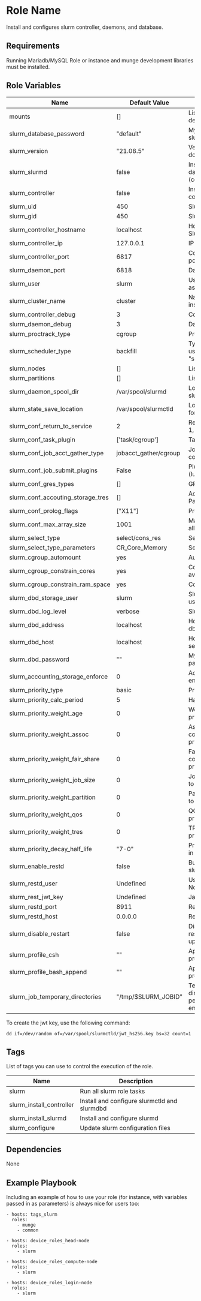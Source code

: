 Role Name
=========

Install and configures slurm controller, daemons, and database.

Requirements
------------

Running Mariadb/MySQL Role or instance and munge development libraries must be installed.

Role Variables
--------------

| Name                              | Default Value         | Description                                                                       |
| ----                              | -----                 | -----------                                                                       |
| mounts                            | []                    | List of dictionaries defining the mount                                           |
| slurm_database_password           | "default"             | Mysql password for slurm database user                                            |
| slurm_version                     | "21.08.5"             | Versino of slurm to download and install                                          |
| slurm_slurmd                      | false                 | Install as a slurm daemon (compute/login)                                         |
| slurm_controller                  | false                 | Install as a slurm controller                                                     |
| slurm_uid                         | 450                   | Slurm User ID                                                                     |
| slurm_gid                         | 450                   | Slurm group ID                                                                    |
| slurm_controller_hostname         | localhost             | Hostname for SlurmctldHost                                                        |
| slurm_controller_ip               | 127.0.0.1             | IP for SlurmctldHost                                                              |
| slurm_controller_port             | 6817                  | Controller listening port                                                         |
| slurm_daemon_port                 | 6818                  | Daemon listening port                                                             |
| slurm_user                        | slurm                 | User to run slurmctld as                                                          |
| slurm_cluster_name                | cluster               | Name for this cluster install                                                     |
| slurm_controller_debug            | 3                     | Controller debug level                                                            |
| slurm_daemon_debug                | 3                     | Daemon debug level                                                                |
| slurm_proctrack_type              | cgroup                | ProctrackType                                                                     |
| slurm_scheduler_type              | backfill              | Type of scheduler to uses (without "sched")                                       |
| slurm_nodes                       | []                    | List of nodes                                                                     |
| slurm_partitions                  | []                    | List of partitions                                                                |
| slurm_daemon_spool_dir            | /var/spool/slurmd     | Location on node for slurm daemon states                                          |
| slurm_state_save_location         | /var/spool/slurmctld  | Location on controller for state data                                             |
| slurm_conf_return_to_service      | 2                     | Return to service: 0, 1, or 2                                                     |
| slurm_conf_task_plugin            | ['task/cgroup']       | Task plugins to use                                                               |
| slurm_conf_job_acct_gather_type   | jobacct_gather/cgroup | Job accouting collection type                                                     |
| slurm_conf_job_submit_plugins     | False                 | Plugins to enable (lua)                                                           |
| slurm_conf_gres_types             | []                    | GRES Types used                                                                   |
| slurm_conf_accouting_storage_tres | []                    | AccoutingStorageTres Parameter                                                    |
| slurm_conf_prolog_flags           | ["X11"]               | PrologFlags                                                                       |
| slurm_conf_max_array_size         | 1001                  | Maximum array size allowed                                                        |
| slurm_select_type                 | select/cons_res       | Select type                                                                       |
| slurm_select_type_parameters      | CR_Core_Memory        | Select type parameter                                                             |
| slurm_cgroup_automount            | yes                   | Automount cgroups                                                                 |
| slurm_cgroup_constrain_cores      | yes                   | Constrain cores available                                                         |
| slurm_cgroup_constrain_ram_space  | yes                   | Constrain ram space                                                               |
| slurm_dbd_storage_user            | slurm                 | Slurmdbd service user                                                             |
| slurm_dbd_log_level               | verbose               | Slurmdbd log level                                                                |
| slurm_dbd_address                 | localhost             | Host ip address for dbd                                                           |
| slurm_dbd_host                    | localhost             | Hostname of dbd service                                                           |
| slurm_dbd_password                | ""                    | MySQL/Mariadb password                                                            |
| slurm_accounting_storage_enforce  | 0                     | Accounting enforcement                                                            |
| slurm_priority_type               | basic                 | Priority Plugin to use                                                            |
| slurm_priority_calc_period        | 5                     | Half lie decay time                                                               |
| slurm_priority_weight_age         | 0                     | Weight contribution to priority                                                   |
| slurm_priority_weight_assoc       | 0                     | Association contribution to priority                                              |
| slurm_priority_weight_fair_share  | 0                     | Fair share contribution to priority                                               |
| slurm_priority_weight_job_size    | 0                     | Job sizec ontribution to priority                                                 |
| slurm_priority_weight_partition   | 0                     | Partition contribution to priority                                                |
| slurm_priority_weight_qos         | 0                     | QOS contribution to priority                                                      |
| slurm_priority_weight_tres        | 0                     | TRES contribution to priority                                                     |
| slurm_priority_decay_half_life    | "7-0"                 | PriorityDecayHalfLife in slurm.conf                                               |
| slurm_enable_restd                | false                 | Build and install the slurm rest api                                              |
| slurm_restd_user                  | Undefined             | User to run api as. Not slurm or root                                             |
| slurm_rest_jwt_key                | Undefined             | Java Web Token Key                                                                |
| slurm_restd_port                  | 8911                  | Restapi port                                                                      |
| slurm_restd_host                  | 0.0.0.0               | Restapi host                                                                      |
| slurm_disable_restart             | false                 | Disable service restart when files are updated                                    |
| slurm_profile_csh                 | ""                    | Append slurm csh profile scripts                                                  |
| slurm_profile_bash_append         | ""                    | Append slurm bash profile scripts                                                 |
| slurm_job_temporary_directories   | "/tmp/$SLURM_JOBID"   | Temporary slurm directories to create per job.  Can leverage enviroment variables |



To create the jwt key, use the following command:

    dd if=/dev/random of=/var/spool/slurmctld/jwt_hs256.key bs=32 count=1

Tags
----

List of tags you can use to control the execution of the role.

| Name                     | Description                                  |
| ----                     | -----------                                  |
| slurm                    | Run all slurm role tasks                     |
| slurm_install_controller | Install and configure slurmctld and slurmdbd |
| slurm_install_slurmd     | Install and configure slurmd                 |
| slurm_configure          | Update slurm configuration files             |


Dependencies
------------

None

Example Playbook
----------------

Including an example of how to use your role (for instance, with variables passed in as parameters) is always nice for users too:

    - hosts: tags_slurm
      roles:
        - munge
        - common

    - hosts: device_roles_head-node
      roles:
        - slurm

    - hosts: device_roles_compute-node
      roles:
        - slurm

    - hosts: device_roles_login-node
      roles:
        - slurm
